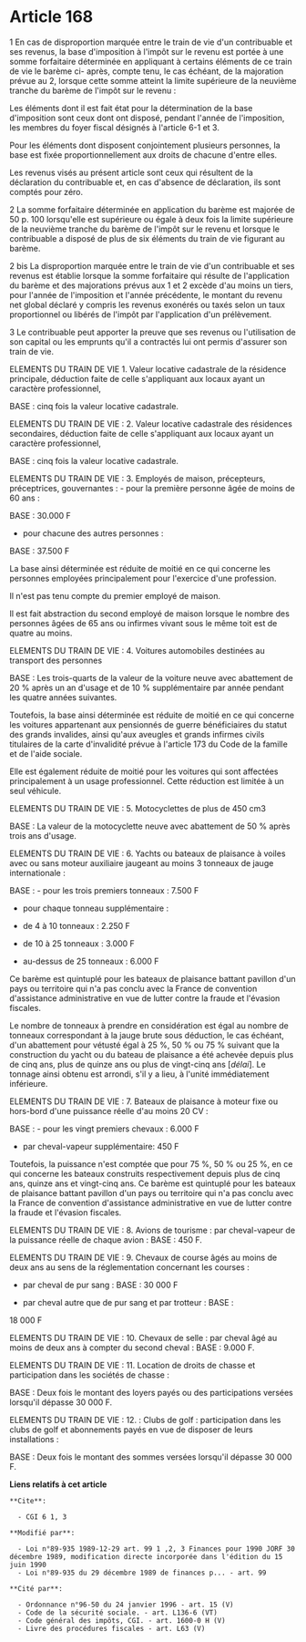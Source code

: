 # Article 168

1  En cas de disproportion marquée entre le train de vie d'un contribuable et ses revenus, la base d'imposition à l'impôt sur
le revenu est portée à une somme forfaitaire déterminée en appliquant à certains éléments de ce train de vie le barème ci-
après, compte tenu, le cas échéant, de la majoration prévue au 2, lorsque cette somme atteint la limite supérieure de la
neuvième tranche du barème de l'impôt sur le revenu :

Les éléments dont il est fait état pour la détermination de la base d'imposition sont ceux dont ont disposé, pendant l'année
de l'imposition, les membres du foyer fiscal désignés à l'article 6-1 et 3.

Pour les éléments dont disposent conjointement plusieurs personnes, la base est fixée proportionnellement aux droits de
chacune d'entre elles.

Les revenus visés au présent article sont ceux qui résultent de la déclaration du contribuable et, en cas d'absence de
déclaration, ils sont comptés pour zéro.

2 La somme forfaitaire déterminée en application du barème est majorée de 50 p. 100 lorsqu'elle est supérieure ou égale à
deux fois la limite supérieure de la neuvième tranche du barème de l'impôt sur le revenu et lorsque le contribuable a disposé
de plus de six éléments du train de vie figurant au barème.

2 bis  La disproportion marquée entre le train de vie d'un contribuable et ses revenus est établie lorsque la somme
forfaitaire qui résulte de l'application du barème et des majorations prévus aux 1 et 2 excède d'au moins un tiers, pour
l'année de l'imposition et l'année précédente, le montant du revenu net global déclaré y compris les revenus exonérés ou
taxés selon un taux proportionnel ou libérés de l'impôt par l'application d'un prélèvement.

3  Le contribuable peut apporter la preuve que ses revenus ou l'utilisation de son capital ou les emprunts qu'il a contractés
lui ont permis d'assurer son train de vie.

ELEMENTS DU TRAIN DE VIE 1. Valeur locative cadastrale de la  résidence principale, déduction faite de celle s'appliquant aux
locaux ayant un caractère professionnel,

BASE : cinq fois la valeur locative cadastrale.

ELEMENTS DU TRAIN DE VIE : 2. Valeur locative cadastrale des résidences secondaires, déduction faite de celle s'appliquant
aux locaux ayant un caractère professionnel,

BASE : cinq fois la valeur locative cadastrale.

ELEMENTS DU TRAIN DE VIE : 3. Employés de maison, précepteurs, préceptrices, gouvernantes : - pour la première personne âgée
de moins de 60 ans :

BASE : 30.000 F

- pour chacune des autres personnes :

BASE : 37.500 F

La base ainsi déterminée est réduite de moitié en ce qui concerne les personnes employées principalement pour l'exercice
d'une profession.

Il n'est pas tenu compte du premier employé de maison.

Il est fait abstraction du second employé de maison lorsque le nombre des personnes âgées de 65 ans ou infirmes vivant sous
le même toit est de quatre au moins.

ELEMENTS DU TRAIN DE VIE : 4. Voitures automobiles destinées au transport des personnes

BASE : Les trois-quarts de la valeur de la voiture neuve avec abattement de 20 % après un an d'usage et de 10 %
supplémentaire par année pendant les quatre années suivantes.

Toutefois, la base ainsi déterminée est réduite de moitié en ce qui concerne les voitures appartenant aux pensionnés de
guerre bénéficiaires du statut des grands invalides, ainsi qu'aux aveugles et grands infirmes civils titulaires de la carte
d'invalidité prévue à l'article 173 du Code de la famille et de l'aide sociale.

Elle est également réduite de moitié pour les voitures qui sont affectées principalement à un usage professionnel. Cette
réduction est limitée à un seul véhicule.

ELEMENTS DU TRAIN DE VIE : 5. Motocyclettes de plus de 450 cm3

BASE : La valeur de la motocyclette neuve avec abattement de 50 % après trois ans d'usage.

ELEMENTS DU TRAIN DE VIE : 6. Yachts ou bateaux de plaisance à voiles avec ou sans moteur auxiliaire jaugeant au moins 3
tonneaux de jauge internationale :

BASE : - pour les trois premiers tonneaux : 7.500 F

- pour chaque tonneau supplémentaire :

- de 4 à 10 tonneaux : 2.250 F

- de 10 à 25 tonneaux : 3.000 F

- au-dessus de 25 tonneaux : 6.000 F

Ce barème est quintuplé pour les bateaux de plaisance battant pavillon d'un pays ou territoire qui n'a pas conclu avec la
France de convention d'assistance administrative en vue de lutter contre la fraude et l'évasion fiscales.

Le nombre de tonneaux à prendre en considération est égal au nombre de tonneaux correspondant à la jauge brute sous
déduction, le cas échéant, d'un abattement pour vétusté égal à 25 %, 50 % ou 75 % suivant que la construction du yacht ou du
bateau de plaisance a été achevée depuis plus de cinq ans, plus de quinze ans ou plus de vingt-cinq ans [*délai*]. Le tonnage
ainsi obtenu est arrondi, s'il y a lieu, à l'unité immédiatement inférieure.

ELEMENTS DU TRAIN DE VIE : 7. Bateaux de plaisance à moteur fixe ou hors-bord d'une puissance réelle d'au moins 20 CV :

BASE : - pour les vingt premiers chevaux : 6.000 F

- par cheval-vapeur supplémentaire: 450 F

Toutefois, la puissance n'est comptée que pour 75 %, 50 % ou 25 %, en ce qui concerne les bateaux construits respectivement
depuis plus de cinq ans, quinze ans et vingt-cinq ans. Ce barème est quintuplé pour les bateaux de plaisance battant pavillon
d'un pays ou territoire qui n'a pas conclu avec la France de convention d'assistance administrative en vue de lutter contre
la fraude et l'évasion fiscales.

ELEMENTS DU TRAIN DE VIE : 8. Avions de tourisme : par cheval-vapeur de la puissance réelle de chaque avion : BASE : 450 F.

ELEMENTS DU TRAIN DE VIE : 9. Chevaux de course âgés au moins de deux ans au sens de la réglementation concernant les
courses :

- par cheval de pur sang : BASE : 30 000 F 

- par cheval autre que de pur sang et par trotteur : BASE :

18 000 F

ELEMENTS DU TRAIN DE VIE : 10. Chevaux de selle : par cheval âgé au moins de deux ans à compter du second cheval : BASE :
9.000 F.

ELEMENTS DU TRAIN DE VIE : 11. Location de droits de chasse et participation dans les sociétés de chasse :

BASE : Deux fois le montant des loyers payés ou des participations versées lorsqu'il dépasse 30 000 F.

ELEMENTS DU TRAIN DE VIE : 12. :  Clubs de golf : participation dans les clubs de golf et abonnements payés en vue de
disposer de leurs installations :

BASE : Deux fois le montant des sommes versées lorsqu'il dépasse 30 000 F.

**Liens relatifs à cet article**

	**Cite**:

	  - CGI 6 1, 3

	**Modifié par**:

	  - Loi n°89-935 1989-12-29 art. 99 1 ,2, 3 Finances pour 1990 JORF 30 décembre 1989, modification directe incorporée dans l'édition du 15 juin 1990
	  - Loi n°89-935 du 29 décembre 1989 de finances p... - art. 99

	**Cité par**:

	  - Ordonnance n°96-50 du 24 janvier 1996 - art. 15 (V)
	  - Code de la sécurité sociale. - art. L136-6 (VT)
	  - Code général des impôts, CGI. - art. 1600-0 H (V)
	  - Livre des procédures fiscales - art. L63 (V)
